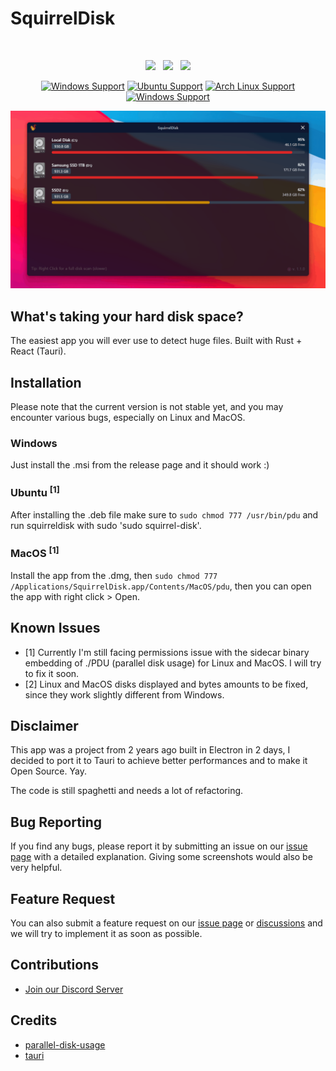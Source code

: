 # SquirrelDisk

<br>

<p align="center">
    <a href="https://github.com/adileo/squirreldisk"><img src="https://img.shields.io/github/v/release/adileo/squirreldisk?color=%23ff00a0&include_prereleases&label=version&sort=semver&style=flat-square"></a>
    &nbsp;
    <a href="https://github.com/adileo/squirreldisk"><img src="https://img.shields.io/badge/built_with-Rust-dca282.svg?style=flat-square"></a>
     &nbsp;
     <a href="https://discord.gg/Xp8QtMM65wk"><img src="https://img.shields.io/badge/Discord-%235865F2.svg?style=flat-square&logo=discord&logoColor=white"></a>
   
</p>

<div align="center">

[![Windows Support](https://img.shields.io/badge/Windows-0078D6?style=for-the-badge&logo=windows&logoColor=white)](https://github.com/adileo/squirreldisk/releases) [![Ubuntu Support](https://img.shields.io/badge/Ubuntu-E95420?style=for-the-badge&logo=ubuntu&logoColor=white)](https://github.com/adileo/squirreldisk/releases) [![Arch Linux Support](https://img.shields.io/badge/Arch_Linux-1793D1?style=for-the-badge&logo=arch-linux&logoColor=white)](https://github.com/adileo/squirreldisk/releases) [![Windows Support](https://img.shields.io/badge/MACOS-adb8c5?style=for-the-badge&logo=macos&logoColor=white)](https://github.com/adileo/squirreldisk/releases)

</div>

![Screenshot](/public/squirrel-demo.gif)

## What's taking your hard disk space?

The easiest app you will ever use to detect huge files. Built with Rust + React (Tauri).

## Installation
Please note that the current version is not stable yet, and you may encounter various bugs, especially on Linux and MacOS.

### Windows
Just install the .msi from the release page and it should work :)

### Ubuntu <sup>[1]</sup>
After installing the .deb file make sure to `sudo chmod 777 /usr/bin/pdu` and run squirreldisk with sudo 'sudo squirrel-disk'. 

### MacOS <sup>[1]</sup>
Install the app from the .dmg, then `sudo chmod 777 /Applications/SquirrelDisk.app/Contents/MacOS/pdu`, then you can open the app with right click > Open.

## Known Issues

- [1] Currently I'm still facing permissions issue with the sidecar binary embedding of ./PDU (parallel disk usage) for Linux and MacOS. I will try to fix it soon.
- [2] Linux and MacOS disks displayed and bytes amounts to be fixed, since they work slightly different from Windows.

## Disclaimer

This app was a project from 2 years ago built in Electron in 2 days, I decided to port it to Tauri to achieve better performances and to make it Open Source. Yay.

The code is still spaghetti and needs a lot of refactoring.

## Bug Reporting

If you find any bugs, please report it by submitting an issue on our [issue page](https://github.com/adileo/squirreldisk/issues) with a detailed explanation. Giving some screenshots would also be very helpful.

## Feature Request

You can also submit a feature request on our [issue page](https://github.com/adileo/squirreldisk/issues) or [discussions](https://github.com/adileo/squirreldisk/discussions) and we will try to implement it as soon as possible.

## Contributions

- [Join our Discord Server](https://discord.gg/Xp8QtMM65w)

## Credits

- [parallel-disk-usage](https://github.com/KSXGitHub/parallel-disk-usage)
- [tauri](https://github.com/tauri-apps/tauri)
